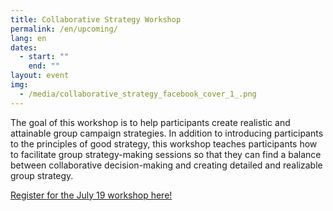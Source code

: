 ```yaml
---
title: Collaborative Strategy Workshop
permalink: /en/upcoming/
lang: en
dates:
  - start: ""
    end: ""
layout: event
img:
  - /media/collaborative_strategy_facebook_cover_1_.png
---
```

The goal of this workshop is to help participants create realistic and attainable group campaign strategies. In addition to introducing participants to the principles of good strategy, this workshop teaches participants how to facilitate group strategy-making sessions so that they can find a balance between collaborative decision-making and creating detailed and realizable group strategy.



[Register for the July 19 workshop here! ](https://us02web.zoom.us/meeting/register/tZUkcu-oqD4vEtBQwWVy46N1VHLMC93kNURn)